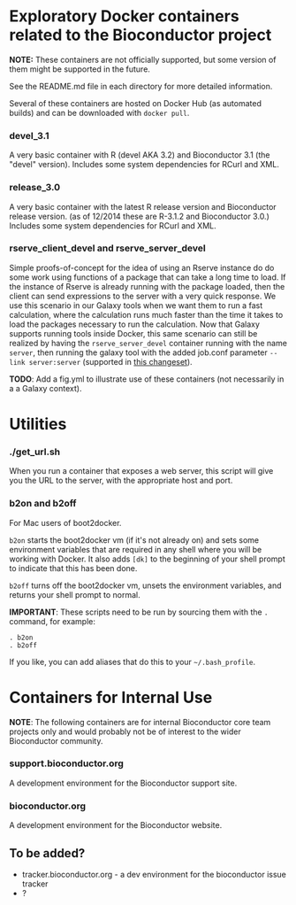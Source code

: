# Exploratory Docker containers related to the Bioconductor project

**NOTE:** These containers are not officially supported, but some version of them
might be supported in the future.

See the README.md file in each directory for more detailed information.

Several of these containers are hosted on Docker Hub (as automated builds)
and can be downloaded with `docker pull`.

### devel_3.1

A very basic container with R (devel AKA 3.2) and Bioconductor 3.1 (the "devel" version).
Includes some system dependencies for RCurl and XML.

### release_3.0

A very basic container with the latest R release version and Bioconductor release version.
(as of 12/2014 these are R-3.1.2 and Bioconductor 3.0.)
Includes some system dependencies for RCurl and XML.


### rserve_client_devel and rserve_server_devel

Simple proofs-of-concept for the idea of using an Rserve instance do do some work 
using functions of a package that can take a long time to load. If the instance of
Rserve is already running with the package loaded, then the client can 
send expressions to the server with a very quick response. We use this scenario
in our Galaxy tools when we want them to run a fast calculation, where
the calculation runs much faster than the time it takes to load the packages
necessary to run the calculation. Now that Galaxy supports running tools
inside Docker, this same scenario can still be realized by having the
`rserve_server_devel` container running with the name `server`, then
running the galaxy tool with the added job.conf parameter
`--link server:server` 
(supported in [this changeset](https://bitbucket.org/galaxy/galaxy-central/commits/ebceda0721f3f3215447c19f94525f06f164afd1)).

**TODO**: Add a fig.yml to illustrate use of these containers
(not necessarily in a a Galaxy context).

# Utilities

### ./get_url.sh

When you run a container that exposes a web server, this script will give
you the URL to the server, with the appropriate host and port.

### b2on and b2off

For Mac users of boot2docker.

`b2on` starts the boot2docker vm (if it's not
already on) and sets some environment variables that are required in any shell
where you will be working with Docker. It also adds `[dk]` to the beginning
of your shell prompt to indicate that this has been done.

`b2off` turns off the boot2docker vm, unsets the environment variables,
and returns your shell prompt to normal.

**IMPORTANT**: These scripts need to be run by sourcing them with the `.` command, for example:

    . b2on
    . b2off

If you like, you can add aliases that do this to your `~/.bash_profile`.



# Containers for Internal Use

**NOTE**: The following containers are for internal Bioconductor core team
projects only and would probably not be of interest to the wider Bioconductor 
community.

### support.bioconductor.org

A development environment for the Bioconductor support site.

### bioconductor.org

A development environment for the Bioconductor website.

## To be added?

* tracker.bioconductor.org - a dev environment for the bioconductor issue tracker
* ?

